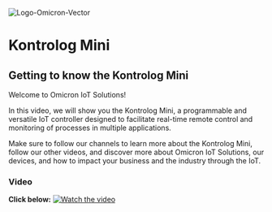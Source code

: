 ![Logo-Omicron-Vector](https://github.com/Omicron-IoT-Solutions/Kontrolog/assets/141452095/aa447de9-309a-4fcf-9ce6-6918d4ab38dc)

# Kontrolog Mini
## Getting to know the Kontrolog Mini

Welcome to Omicron IoT Solutions!

In this video, we will show you the Kontrolog Mini, a programmable and versatile IoT controller designed to facilitate real-time remote control and monitoring of processes in multiple applications.

Make sure to follow our channels to learn more about the Kontrolog Mini, follow our other videos, and discover more about Omicron IoT Solutions, our devices, and how to impact your business and the industry through the IoT.

### Video
**Click below:**
[![Watch the video](https://img.youtube.com/vi/koeqj_MU91k/maxresdefault.jpg)](https://youtu.be/A-u6I39MJpE)
